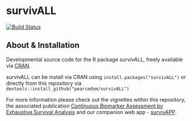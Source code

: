 survivALL
================

[![Build Status](https://travis-ci.org/pearcedom/survivALL.svg?branch=master)](https://travis-ci.org/pearcedom/survivALL)

About & Installation
------------------------

Developmental source code for the R package *survivALL*, freely available via [CRAN](https://cran.r-project.org/web/packages/survivALL/index.html).

survivALL can be install via CRAN using `install.packages("survivALL")` or directly from this repository via `devtools::install_github("pearcedom/survivALL")`

For more information please check out the vignettes within this repository, the associated publication [Continuous Biomarker Assessment by Exhaustive Survival Analysis](https://www.biorxiv.org/content/early/2017/10/25/208660) and our companion web app - [survivAPP](http://pearcedom.shinyapps.io/survivapp/).
